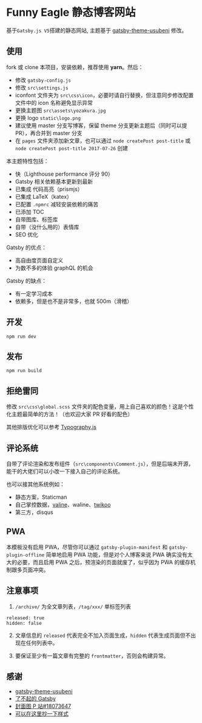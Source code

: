 # Funny Eagle 静态博客网站

基于`Gatsby.js V5`搭建的静态网站, 主题基于 [gatsby-theme-usubeni](https://github.com/ssshooter/gatsby-theme-usubeni) 修改。


## 使用

fork 或 clone 本项目，安装依赖，推荐使用 **yarn**。然后：

- 修改 `gatsby-config.js`
- 修改 `src\settings.js`
- iconfont 文件夹为 `src\css\icon`，必要时请自行替换，但注意同步修改配置文件中的 icon 名称避免显示异常
- 更换主题图 `src\assets\yozakura.jpg`
- 更换 logo `static\logo.png`
- 建议使用 master 分支写博客，保留 theme 分支更新主题后（同时可以提 PR），再合并到 master 分支
- 在 `pages` 文件夹添加新文章，也可以通过 `node createPost post-title` 或 `node createPost post-title 2017-07-26` 创建

本主题特性包括：

- 快（Lighthouse performance 评分 90）
- Gatsby 相关依赖基本更新到最新
- 已集成 代码高亮（prismjs）
- 已集成 LaTeX（katex）
- 已配置 `.npmrc` 减轻安装依赖的痛苦
- 已添加 TOC
- 自带图库、标签库
- 自带（没什么用的）表情库
- SEO 优化

Gatsby 的优点：

- 高自由度页面自定义
- 为数不多的体验 graphQL 的机会

Gatsby 的缺点：

- 有一定学习成本
- 依赖多，但是也不是非常多，也就 500m（滑稽）

## 开发

```
npm run dev
```

## 发布

```
npm run build
```

## 拒绝雷同

修改 `src\css\global.scss` 文件夹的配色变量，用上自己喜欢的颜色！这是个性化主题最简单的方法！（也欢迎大家 PR 好看的配色）

其他排版优化可以参考 [Typography.js](https://github.com/kyleamathews/typography.js/)

## 评论系统

自带了评论渲染和发布组件（`src\components\Comment.js`），但是后端未开源，能干的大佬们可以小改一下接入自己的评论系统。

也可以接其他系统例如：

- 静态方案，Staticman
- 自己掌控数据，[valine](https://valine.js.org/)、waline、[twikoo](https://github.com/imaegoo/twikoo)
- 第三方，disqus

## PWA

本模板没有启用 PWA，尽管你可以通过 `gatsby-plugin-manifest` 和 `gatsby-plugin-offline` 简单地启用 PWA 功能，但是对个人博客来说 PWA 确实没有太大的必要，而且启用 PWA 之后，预渲染的页面就废了，似乎因为 PWA 的缓存机制跟多页面冲突。

## 注意事项

1. `/archive/` 为全文章列表，`/tag/xxx/` 单标签列表

```
released: true
hidden: false
```

2. 文章信息的 `released` 代表完全不加入页面生成，`hidden` 代表生成页面但不出现在任何列表中。

3. 要保证至少有一篇文章有完整的 `frontmatter`，否则会构建异常。

## 感谢

- [gatsby-theme-usubeni](https://github.com/ssshooter/gatsby-theme-usubeni)
- [了不起的 Gatsby](https://www.gatsbyjs.com/)
- [封面图 P 站#18073647](https://www.pixiv.net/member_illust.php?mode=medium&illust_id=18073647)
- [可以在这里抄一下样式](https://saruwakakun.com/html-css/reference/css-sample#section1)
